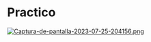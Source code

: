 # Practico

[![Captura-de-pantalla-2023-07-25-204156.png](https://i.postimg.cc/9QRbdyBh/Captura-de-pantalla-2023-07-25-204156.png)](https://postimg.cc/QFDcs9P4)
